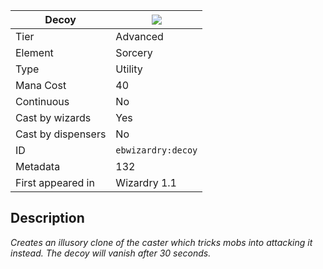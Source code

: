 | Decoy |![](https://github.com/Electroblob77/Wizardry/blob/1.12.2/src/main/resources/assets/ebwizardry/textures/spells/decoy.png)|
|---|---|
| Tier | Advanced |
| Element | Sorcery |
| Type | Utility |
| Mana Cost | 40 |
| Continuous | No |
| Cast by wizards | Yes |
| Cast by dispensers | No |
| ID | `ebwizardry:decoy` |
| Metadata | 132 |
| First appeared in | Wizardry 1.1 |
## Description
_Creates an illusory clone of the caster which tricks mobs into attacking it instead. The decoy will vanish after 30 seconds._